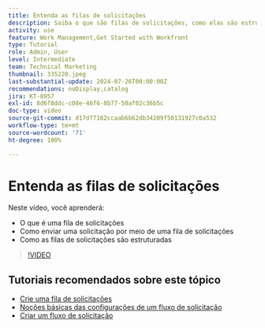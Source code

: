 ```yaml
---
title: Entenda as filas de solicitações
description: Saiba o que são filas de solicitações, como elas são estruturadas e como enviar uma solicitação por meio delas.
activity: use
feature: Work Management,Get Started with Workfront
type: Tutorial
role: Admin, User
level: Intermediate
team: Technical Marketing
thumbnail: 335220.jpeg
last-substantial-update: 2024-07-26T00:00:00Z
recommendations: noDisplay,catalog
jira: KT-8957
exl-id: 8d6f8ddc-c08e-46f6-8b77-50af02c36b5c
doc-type: video
source-git-commit: d17df7162ccaab6b62db34209f50131927c0a532
workflow-type: tm+mt
source-wordcount: '71'
ht-degree: 100%

---
```


# Entenda as filas de solicitações

Neste vídeo, você aprenderá:

* O que é uma fila de solicitações
* Como enviar uma solicitação por meio de uma fila de solicitações
* Como as filas de solicitações são estruturadas


>[!VIDEO](https://video.tv.adobe.com/v/335220/?quality=12&learn=on&enablevpops)

## Tutoriais recomendados sobre este tópico

* [Crie uma fila de solicitações](/help/manage-work/request-queues/create-a-request-queue.md)
* [Noções básicas das configurações de um fluxo de solicitação](/help/manage-work/request-queues/understand-settings-for-a-flow-request.md)
* [Criar um fluxo de solicitação](/help/manage-work/request-queues/create-a-request-flow.md)


